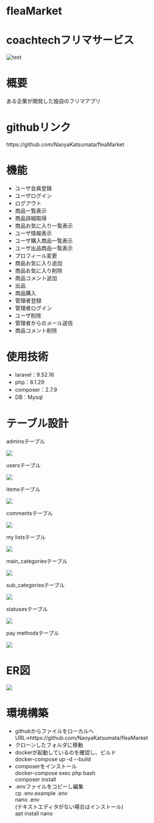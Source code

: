# fleaMarket
<h1>coachtechフリマサービス</h1>
<img src="img/mainview.png" alt="test">
<h1>概要</h1>
<p>ある企業が開発した独自のフリマアプリ</p>
<h1>githubリンク</h1>
<p>https://github.com/NaoyaKatsumata/fleaMarket</p>
<h1>機能</h1>
<ul>
    <li>ユーザ会員登録</li>
    <li>ユーザログイン</li>
    <li>ログアウト</li>
    <li>商品一覧表示</li>
    <li>商品詳細取得</li>
    <li>商品お気に入り一覧表示</li>
    <li>ユーザ情報表示</li>
    <li>ユーザ購入商品一覧表示</li>
    <li>ユーザ出品商品一覧表示</li>
    <li>プロフィール変更</li>
    <li>商品お気に入り追加</li>
    <li>商品お気に入り削除</li>
    <li>商品コメント追加</li>
    <li>出品</li>
    <li>商品購入</li>
    <li>管理者登録</li>
    <li>管理者ログイン</li>
    <li>ユーザ削除</li>
    <li>管理者からのメール送信</li>
    <li>商品コメント削除</li>
</ul>
<h1>使用技術</h1>
<ul>
    <li>laravel：9.52.16</li>
    <li>php：8.1.29</li>
    <li>composer：2.7.9</li>
    <li>DB：Mysql</li>
</ul>
<h1>テーブル設計</h1>
<p>adminsテーブル</p>
<img src="img/admins.png">
<p>usersテーブル</p>
<img src="img/users.png">
<p>itemsテーブル</p>
<img src="img/items.png">
<p>commentsテーブル</p>
<img src="img/comments.png">
<p>my listsテーブル</p>
<img src="img/mylists.png">
<p>main_categoriesテーブル</p>
<img src="img/main_categories.png">
<p>sub_categoriesテーブル</p>
<img src="img/sub_categories.png">
<p>statusesテーブル</p>
<img src="img/statuses.png">
<p>pay methodsテーブル</p>
<img src="img/paymethods.png">
<h1>ER図</h1>
<img src="img/ER.png">
<h1>環境構築</h1>
<ul>
    <li>githubからファイルをローカルへ<br> URL->https://github.com/NaoyaKatsumata/fleaMarket</li>
    <li>クローンしたフォルダに移動</li>
    <li>dockerが起動しているのを確認し、ビルド<br> docker-compose up -d --build</li>
    <li>composerをインストール<br> docker-compose exec php bash<br> composer install</li>
    <li>.envファイルをコピーし編集<br> cp .env.example .env<br> nano .env<br> (テキストエディタがない場合はインストール)<br> apt install nano<br></li>
</ul>